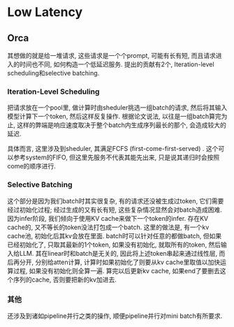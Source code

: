 # Low Latency

## Orca

其想做的就是给一堆请求, 这些请求是一个个prompt, 可能有长有短, 而且请求进入的时间也不同, 如何构造一个低延迟服务. 提出的贡献有2个, Iteration-level scheduling和selective batching.

### Iteration-Level Scheduling

把请求放在一个pool里, 做计算时由sheduler挑选一组batch的请求, 然后将其输入模型计算下一个token, 然后这样反复操作. 根据论文说法, 以往是一组batch算完为止, 这样的弊端是响应速度取决于整个batch内生成序列最长的那个, 会造成较大的延迟.

具体而言, 这里涉及到sheduler, 其满足FCFS (first-come-first-served) . 这个可以参考system的FIFO, 但这里先服务不代表其能先出来, 只是说其递归时会按照come的顺序进行.

### Selective Batching

这个部分是因为我们batch时其实很复杂, 有的请求还没被生成过token, 它们需要经过初始化过程; 经过生成的又有长有短, 这些复杂情况显然会对batch造成困难. 因为infer阶段, 我们倾向于使用KV cache来做下一个token的infer. 存在KV cache的, 又不等长的token没法打包成一个batch. 这里的做法是, 有一个kv cache池, 初始化后其kv会放在里面. batch时可以针对任意的都做batch, 但如果已经初始化了, 只取其最新的1个token, 如果没有初始化, 就取所有的token, 然后输入给LLM. 其在linear时和batch是无关的, 因此将上述token串起来通过线性层, 而后再分开, 分别给atten计算, 计算时如果初始化了则要从kv cache里取值以加快运算过程, 如果没有初始化则全算一遍. 算完以后更新kv cache, 如果end了要删去这个序列的cache, 否则要把新的kv加进去.

### 其他

还涉及到诸如pipeline并行之类的操作, 顺便pipeline并行对mini batch有所要求.
